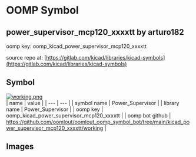 # OOMP Symbol  
## power_supervisor_mcp120_xxxxtt  by arturo182  
  
oomp key: oomp_kicad_power_supervisor_mcp120_xxxxtt  
  
source repo at: [https://gitlab.com/kicad/libraries/kicad-symbols](https://gitlab.com/kicad/libraries/kicad-symbols)  
## Symbol  
  
[![working.png](working_600.png)](working.png)  
| name | value | 
| --- | --- | 
| symbol name | Power_Supervisor | 
| library name | Power_Supervisor | 
| oomp key | oomp_kicad_power_supervisor_mcp120_xxxxtt | 
| oomp bot github | https://github.com/oomlout/oomlout_oomp_symbol_bot/tree/main/kicad_power_supervisor_mcp120_xxxxtt/working | 
## Images  
